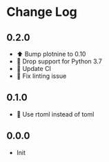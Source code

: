 # Change Log

## 0.2.0

- ⬆️ Bump plotnine to 0.10
- 📌 Drop support for Python 3.7
- 👷 Update CI
- 🚨 Fix linting issue

## 0.1.0

- 📌 Use rtoml instead of toml

## 0.0.0

- Init
